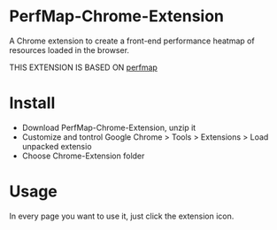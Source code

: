 PerfMap-Chrome-Extension
========================

A Chrome extension to create a front-end performance heatmap of resources loaded in the browser.

THIS EXTENSION IS BASED ON [perfmap](https://github.com/zeman/perfmap)

Install 
========================

- Download PerfMap-Chrome-Extension, unzip it
- Customize and tontrol Google Chrome > Tools > Extensions > Load unpacked extensio
- Choose Chrome-Extension folder

Usage
========================

In every page you want to use it, just click the extension icon.
